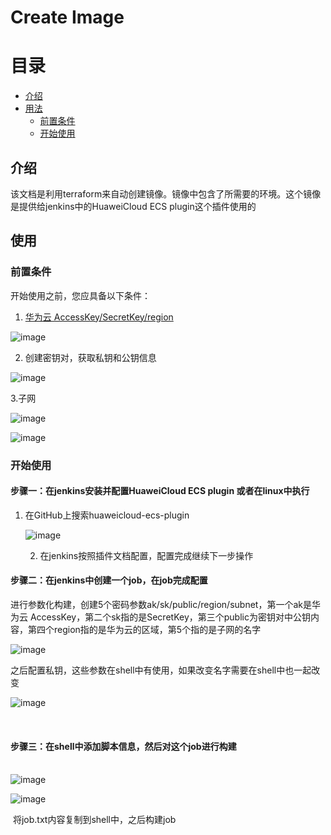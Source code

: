 # Create Image

# 目录

 * [介绍](#introduction)
 * [用法](#usage)
   * [前置条件](#preconditions)
   * [开始使用](#start_use)

## 介绍 <a id ="introduction"/>

该文档是利用terraform来自动创建镜像。镜像中包含了所需要的环境。这个镜像是提供给jenkins中的HuaweiCloud ECS plugin这个插件使用的



## 使用<a id="usage"/>

### 前置条件 <a id="preconditions"/>

开始使用之前，您应具备以下条件：



1. [华为云 AccessKey/SecretKey/region](https://support.huaweicloud.com/devg-apisign/api-sign-provide-aksk.html)

  ![image](https://user-images.githubusercontent.com/78532744/137423308-202d5c2e-5dcd-44fa-a83a-0ebe8e4dddd7.png)

   

2. 创建密钥对，获取私钥和公钥信息

![image](https://user-images.githubusercontent.com/78532744/137423328-25b51e17-b47c-40a9-8039-d4c6a4da70ac.png)

3.子网

![image](https://user-images.githubusercontent.com/78532744/137423353-b5d3d8f1-fc9a-4d2c-bcf4-dcacc7208c55.png)


![image](https://user-images.githubusercontent.com/78532744/137423388-fb4e18c5-8792-4f68-95d7-a2e34b50913c.png)









### 开始使用 <a id="start_use"/>

#### 步骤一：在jenkins安装并配置HuaweiCloud ECS plugin   或者在linux中执行

1. 在GitHub上搜索huaweicloud-ecs-plugin

   ![image](https://user-images.githubusercontent.com/78532744/137423433-2ede9922-8d3e-4480-86b8-1cb621b1a88e.png)

   2. 在jenkins按照插件文档配置，配置完成继续下一步操作

#### 步骤二：在jenkins中创建一个job，在job完成配置

进行参数化构建，创建5个密码参数ak/sk/public/region/subnet，第一个ak是华为云 AccessKey，第二个sk指的是SecretKey，第三个public为密钥对中公钥内容，第四个region指的是华为云的区域，第5个指的是子网的名字

![image](https://user-images.githubusercontent.com/78532744/137423493-556e08f0-add4-44d1-85c9-d05cedde81fe.png)


之后配置私钥，这些参数在shell中有使用，如果改变名字需要在shell中也一起改变

![image](https://user-images.githubusercontent.com/78532744/137423509-5ee9682c-39df-4288-ab80-5018c42b3b69.png)

​       

#### 步骤三：在shell中添加脚本信息，然后对这个job进行构建

​         
![image](https://user-images.githubusercontent.com/78532744/137423549-56cc6de2-2f13-484b-9b23-88e41e9ee35d.png)

![image](https://user-images.githubusercontent.com/78532744/137423571-1b3e1e12-cc92-42ca-a4bb-54591c5a44bd.png)

​      将job.txt内容复制到shell中，之后构建job











​     









